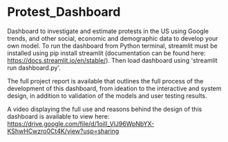 # Protest_Dashboard
Dashboard to investigate and estimate protests in the US using Google trends, and other social, economic and demographic data to develop your own model. To run the dashboard from Python terminal, streamlit must be installed using pip install streamlit (documentation can be found here: https://docs.streamlit.io/en/stable/). Then load dashboard using 'streamlit run dashboard.py'. 

The full project report is available that outlines the full process of the development of this dashboard, from ideation to the interactive and system design, in addition to validation of the models and user testing results. 


A video displaying the full use and reasons behind the design of this dashboard is available to view here: https://drive.google.com/file/d/1oiII_VlJ96WpNbYX-KShwHCwzro0Ct4K/view?usp=sharing 
